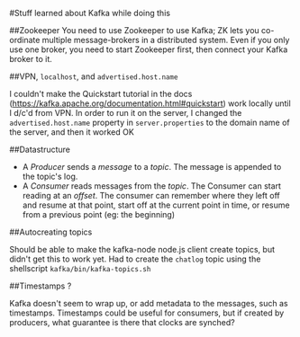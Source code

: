 #Stuff learned about Kafka while doing this

##Zookeeper
You need to use Zookeeper to use Kafka; ZK lets you co-ordinate
   multiple message-brokers in a distributed system. Even if you only
use one broker, you need to start Zookeeper first, then connect your
Kafka broker to it.

##VPN, `localhost`, and `advertised.host.name`

I couldn't make the Quickstart tutorial in the docs (https://kafka.apache.org/documentation.html#quickstart) work locally until I d/c'd from VPN.
In order to run it on the server, I changed the `advertised.host.name`
property in `server.properties` to the domain name of the server, and
then it worked OK

##Datastructure
 
* A _Producer_ sends a _message_ to a _topic_. The message is appended
  to the topic's log.
* A _Consumer_ reads messages from the _topic_. The Consumer can start
  reading at an _offset_. The consumer can remember where they left off
and resume at that point, start off at the current point in time, or
resume from a previous point (eg: the beginning)

##Autocreating topics

Should be able to make the kafka-node node.js client create topics, but
didn't get this to work yet. Had to create the `chatlog` topic using the
shellscript `kafka/bin/kafka-topics.sh`

##Timestamps ?

Kafka doesn't seem to wrap up, or add metadata to the messages, such as timestamps. Timestamps could be useful for consumers, but if created by producers, what guarantee is there that clocks are synched?



